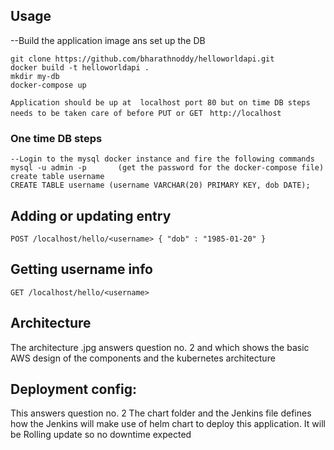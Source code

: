 ## Usage
--Build the application image  ans set up the DB
```
git clone https://github.com/bharathnoddy/helloworldapi.git
docker build -t helloworldapi .
mkdir my-db
docker-compose up

```

`Application should be up at  localhost port 80 but on time DB steps needs to be taken care of before PUT or GET `
`http://localhost`


### One time DB steps
```
--Login to the mysql docker instance and fire the following commands
mysql -u admin -p       (get the password for the docker-compose file)
create table username
CREATE TABLE username (username VARCHAR(20) PRIMARY KEY, dob DATE);
```



##  Adding or updating entry
`POST /localhost/hello/<username> { "dob" : "1985-01-20" }`

## Getting username info
`GET /localhost/hello/<username>`


## Architecture
The architecture .jpg answers question no. 2 and which shows the basic AWS design of the components and the kubernetes architecture


## Deployment config:
This answers question no. 2 The chart folder and the Jenkins file defines how the Jenkins will make use of helm chart to deploy this application. It will be Rolling update so no downtime expected
